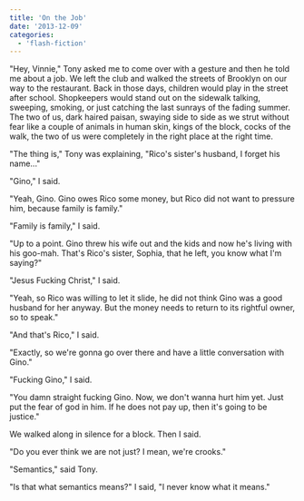 ```yaml
---
title: 'On the Job'
date: '2013-12-09'
categories:
  - 'flash-fiction'
---
```


"Hey, Vinnie," Tony asked me to come over with a gesture and then he told me
about a job. We left the club and walked the streets of Brooklyn on our way to
the restaurant. Back in those days, children would play in the street after
school. Shopkeepers would stand out on the sidewalk talking, sweeping, smoking,
or just catching the last sunrays of the fading summer. The two of us, dark
haired paisan, swaying side to side as we strut without fear like a couple of
animals in human skin, kings of the block, cocks of the walk, the two of us were
completely in the right place at the right time.

"The thing is," Tony was explaining, "Rico's sister's husband, I forget his
name..."

"Gino," I said.

"Yeah, Gino. Gino owes Rico some money, but Rico did not want to pressure him,
because family is family."

"Family is family," I said.

"Up to a point. Gino threw his wife out and the kids and now he's living with
his goo-mah. That's Rico's sister, Sophia, that he left, you know what I'm
saying?"

"Jesus Fucking Christ," I said.

"Yeah, so Rico was willing to let it slide, he did not think Gino was a good
husband for her anyway. But the money needs to return to its rightful owner, so
to speak."

"And that's Rico," I said.

"Exactly, so we're gonna go over there and have a little conversation with
Gino."

"Fucking Gino," I said.

"You damn straight fucking Gino. Now, we don't wanna hurt him yet. Just put the
fear of god in him. If he does not pay up, then it's going to be justice."

We walked along in silence for a block. Then I said.

"Do you ever think we are not just? I mean, we're crooks."

"Semantics," said Tony.

"Is that what semantics means?" I said, "I never know what it means."
